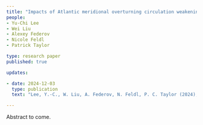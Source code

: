 ```yaml
---
title: "Impacts of Atlantic meridional overturning circulation weakening on Arctic amplification" 
people:
- Yu-Chi Lee 
- Wei Liu 
- Alexey Federov
- Nicole Feldl
- Patrick Taylor 

type: research paper
published: true

updates:

- date: 2024-12-03
  type: publication
  text: "Lee, Y.-C., W. Liu, A. Federov, N. Feldl, P. C. Taylor (2024), in press."

---
```


Abstract to come.
